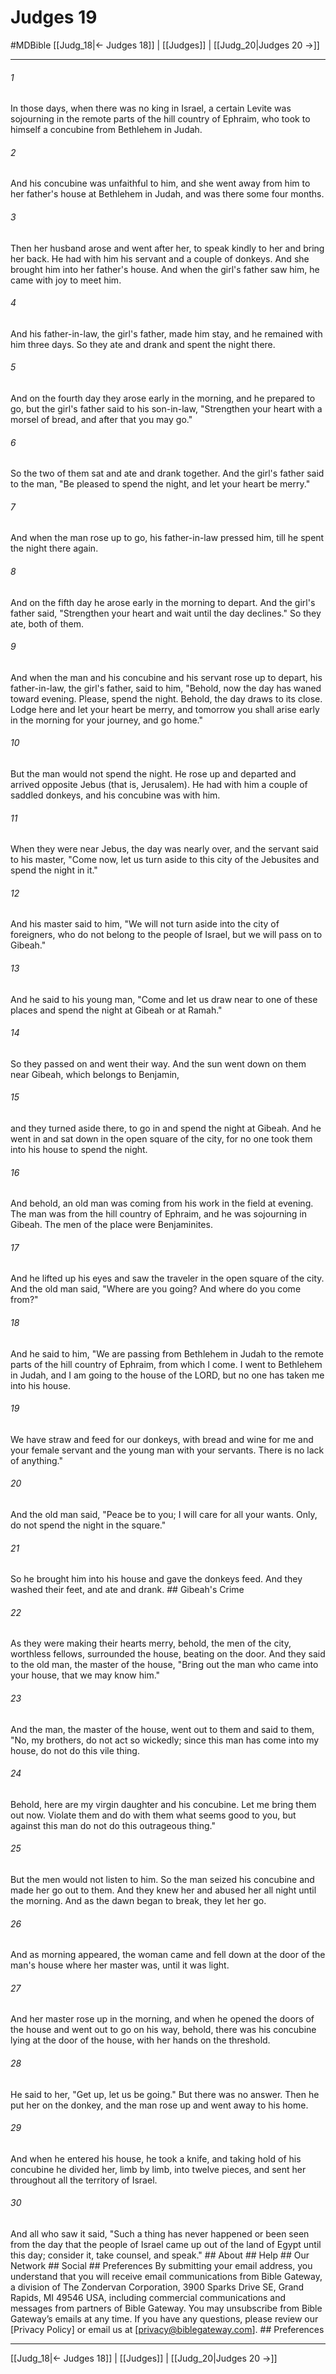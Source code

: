 # Judges 19
#MDBible
[[Judg_18|← Judges 18]] | [[Judges]] | [[Judg_20|Judges 20 →]]

***


###### 1 
In those days, when there was no king in Israel, a certain Levite was sojourning in the remote parts of the hill country of Ephraim, who took to himself a concubine from Bethlehem in Judah. 

###### 2 
And his concubine was unfaithful to him, and she went away from him to her father's house at Bethlehem in Judah, and was there some four months. 

###### 3 
Then her husband arose and went after her, to speak kindly to her and bring her back. He had with him his servant and a couple of donkeys. And she brought him into her father's house. And when the girl's father saw him, he came with joy to meet him. 

###### 4 
And his father-in-law, the girl's father, made him stay, and he remained with him three days. So they ate and drank and spent the night there. 

###### 5 
And on the fourth day they arose early in the morning, and he prepared to go, but the girl's father said to his son-in-law, "Strengthen your heart with a morsel of bread, and after that you may go." 

###### 6 
So the two of them sat and ate and drank together. And the girl's father said to the man, "Be pleased to spend the night, and let your heart be merry." 

###### 7 
And when the man rose up to go, his father-in-law pressed him, till he spent the night there again. 

###### 8 
And on the fifth day he arose early in the morning to depart. And the girl's father said, "Strengthen your heart and wait until the day declines." So they ate, both of them. 

###### 9 
And when the man and his concubine and his servant rose up to depart, his father-in-law, the girl's father, said to him, "Behold, now the day has waned toward evening. Please, spend the night. Behold, the day draws to its close. Lodge here and let your heart be merry, and tomorrow you shall arise early in the morning for your journey, and go home." 

###### 10 
But the man would not spend the night. He rose up and departed and arrived opposite Jebus (that is, Jerusalem). He had with him a couple of saddled donkeys, and his concubine was with him. 

###### 11 
When they were near Jebus, the day was nearly over, and the servant said to his master, "Come now, let us turn aside to this city of the Jebusites and spend the night in it." 

###### 12 
And his master said to him, "We will not turn aside into the city of foreigners, who do not belong to the people of Israel, but we will pass on to Gibeah." 

###### 13 
And he said to his young man, "Come and let us draw near to one of these places and spend the night at Gibeah or at Ramah." 

###### 14 
So they passed on and went their way. And the sun went down on them near Gibeah, which belongs to Benjamin, 

###### 15 
and they turned aside there, to go in and spend the night at Gibeah. And he went in and sat down in the open square of the city, for no one took them into his house to spend the night. 

###### 16 
And behold, an old man was coming from his work in the field at evening. The man was from the hill country of Ephraim, and he was sojourning in Gibeah. The men of the place were Benjaminites. 

###### 17 
And he lifted up his eyes and saw the traveler in the open square of the city. And the old man said, "Where are you going? And where do you come from?" 

###### 18 
And he said to him, "We are passing from Bethlehem in Judah to the remote parts of the hill country of Ephraim, from which I come. I went to Bethlehem in Judah, and I am going to the house of the LORD, but no one has taken me into his house. 

###### 19 
We have straw and feed for our donkeys, with bread and wine for me and your female servant and the young man with your servants. There is no lack of anything." 

###### 20 
And the old man said, "Peace be to you; I will care for all your wants. Only, do not spend the night in the square." 

###### 21 
So he brought him into his house and gave the donkeys feed. And they washed their feet, and ate and drank. ## Gibeah's Crime 

###### 22 
As they were making their hearts merry, behold, the men of the city, worthless fellows, surrounded the house, beating on the door. And they said to the old man, the master of the house, "Bring out the man who came into your house, that we may know him." 

###### 23 
And the man, the master of the house, went out to them and said to them, "No, my brothers, do not act so wickedly; since this man has come into my house, do not do this vile thing. 

###### 24 
Behold, here are my virgin daughter and his concubine. Let me bring them out now. Violate them and do with them what seems good to you, but against this man do not do this outrageous thing." 

###### 25 
But the men would not listen to him. So the man seized his concubine and made her go out to them. And they knew her and abused her all night until the morning. And as the dawn began to break, they let her go. 

###### 26 
And as morning appeared, the woman came and fell down at the door of the man's house where her master was, until it was light. 

###### 27 
And her master rose up in the morning, and when he opened the doors of the house and went out to go on his way, behold, there was his concubine lying at the door of the house, with her hands on the threshold. 

###### 28 
He said to her, "Get up, let us be going." But there was no answer. Then he put her on the donkey, and the man rose up and went away to his home. 

###### 29 
And when he entered his house, he took a knife, and taking hold of his concubine he divided her, limb by limb, into twelve pieces, and sent her throughout all the territory of Israel. 

###### 30 
And all who saw it said, "Such a thing has never happened or been seen from the day that the people of Israel came up out of the land of Egypt until this day; consider it, take counsel, and speak." ## About ## Help ## Our Network ## Social ## Preferences By submitting your email address, you understand that you will receive email communications from Bible Gateway, a division of The Zondervan Corporation, 3900 Sparks Drive SE, Grand Rapids, MI 49546 USA, including commercial communications and messages from partners of Bible Gateway. You may unsubscribe from Bible Gateway&rsquo;s emails at any time. If you have any questions, please review our [Privacy Policy] or email us at [privacy@biblegateway.com]. ## Preferences

***

[[Judg_18|← Judges 18]] | [[Judges]] | [[Judg_20|Judges 20 →]]
